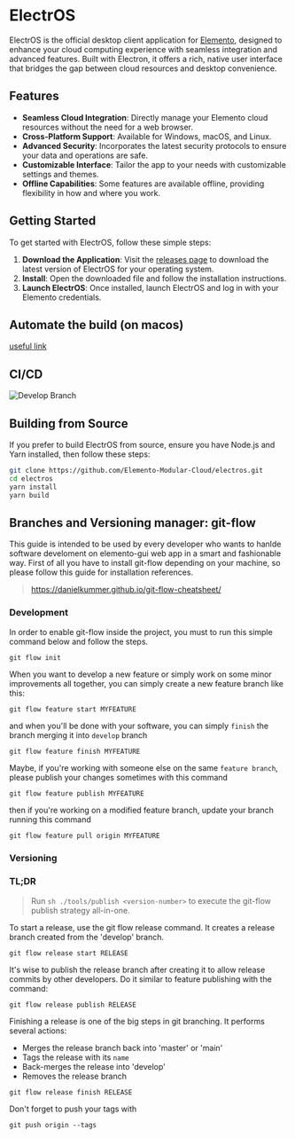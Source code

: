 # ElectrOS

ElectrOS is the official desktop client application for [Elemento](https://elemento.cloud), designed to enhance your cloud computing experience with seamless integration and advanced features. Built with Electron, it offers a rich, native user interface that bridges the gap between cloud resources and desktop convenience.

## Features

- **Seamless Cloud Integration**: Directly manage your Elemento cloud resources without the need for a web browser.
- **Cross-Platform Support**: Available for Windows, macOS, and Linux.
- **Advanced Security**: Incorporates the latest security protocols to ensure your data and operations are safe.
- **Customizable Interface**: Tailor the app to your needs with customizable settings and themes.
- **Offline Capabilities**: Some features are available offline, providing flexibility in how and where you work.

## Getting Started

To get started with ElectrOS, follow these simple steps:

1. **Download the Application**: Visit the [releases page](https://github.com/Elemento-Modular-Cloud/electros/releases) to download the latest version of ElectrOS for your operating system.
2. **Install**: Open the downloaded file and follow the installation instructions.
3. **Launch ElectrOS**: Once installed, launch ElectrOS and log in with your Elemento credentials.

## Automate the build (on macos)

[useful link](https://hackmd.io/@fferrando/rkpHytli0)

## CI/CD
![Develop Branch](https://github.com/Elemento-Modular-Cloud/elemento-gui/actions/workflows/nightly.yml/badge.svg?branch=develop)

## Building from Source

If you prefer to build ElectrOS from source, ensure you have Node.js and Yarn installed, then follow these steps:

```sh
git clone https://github.com/Elemento-Modular-Cloud/electros.git
cd electros
yarn install
yarn build
```

## Branches and Versioning manager: git-flow 

This guide is intended to be used by every developer who wants to hanlde software develoment on elemento-gui web app in a smart and fashionable way.
First of all you have to install git-flow depending on your machine, so please follow this guide for installation references.
> https://danielkummer.github.io/git-flow-cheatsheet/

### Development

In order to enable git-flow inside the project, you must to run this simple command below and follow the steps.
```
git flow init
```

When you want to develop a new feature or simply work on some minor improvements all together, you can simply create a new feature branch like this:
```
git flow feature start MYFEATURE
```
and when you'll be done with your software, you can simply `finish` the branch merging it into `develop` branch

```
git flow feature finish MYFEATURE
```

Maybe, if you're working with someone else on the same `feature branch`, please publish your changes sometimes with this command
```
git flow feature publish MYFEATURE
```
then if you're working on a modified feature branch, update your branch running this command
```
git flow feature pull origin MYFEATURE
```

### Versioning

### TL;DR
> Run `sh ./tools/publish <version-number>` to execute the git-flow publish strategy all-in-one.

To start a release, use the git flow release command. It creates a release branch created from the 'develop' branch.
```
git flow release start RELEASE
```

It's wise to publish the release branch after creating it to allow release commits by other developers. Do it similar to feature publishing with the command:
```
git flow release publish RELEASE
```

Finishing a release is one of the big steps in git branching. It performs several actions: 
- Merges the release branch back into 'master' or 'main'
- Tags the release with its `name`
- Back-merges the release into 'develop'
- Removes the release branch
```
git flow release finish RELEASE
```
Don't forget to push your tags with 
```
git push origin --tags
```

